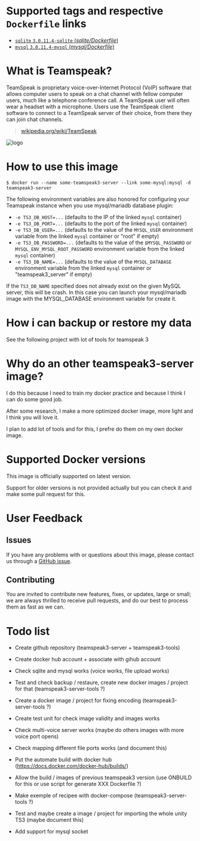 # Supported tags and respective `Dockerfile` links

- [`sqlite` `3.0.11.4-sqlite` (*sqlite/Dockerfile*)](https://github.com/holblin/teamspeak3-server/blob/e892e8c52485535cce5dbadaba2c579fcc805f21/sqlite/Dockerfile)
- [`mysql` `3.0.11.4-mysql` (*mysql/Dockerfile*)](https://github.com/holblin/teamspeak3-server/blob/e892e8c52485535cce5dbadaba2c579fcc805f21/mysql/Dockerfile)

# What is Teamspeak?

TeamSpeak is proprietary voice-over-Internet Protocol (VoIP) software that allows computer users to speak on a chat channel with fellow computer users, much like a telephone conference call. A TeamSpeak user will often wear a headset with a microphone. Users use the TeamSpeak client software to connect to a TeamSpeak server of their choice, from there they can join chat channels.

> [wikipedia.org/wiki/TeamSpeak](https://en.wikipedia.org/wiki/TeamSpeak)

![logo](https://www.teamspeak.com/assets/logos/teamspeak.png)

# How to use this image

```console
$ docker run --name some-teamspeak3-server --link some-mysql:mysql -d teamspeak3-server
```

The following environment variables are also honored for configuring your Teamspeak instance when you use mysql/mariadb database plugin:

- `-e TS3_DB_HOST=...` (defaults to the IP of the linked `mysql` container)
- `-e TS3_DB_PORT=...` (defaults to the port of the linked `mysql` container)
- `-e TS3_DB_USER=...` (defaults to the value of the `MYSQL_USER` environment variable from the linked `mysql` container or "root" if empty)
- `-e TS3_DB_PASSWORD=...` (defaults to the value of the `$MYSQL_PASSWORD` or `MYSQL_ENV_MYSQL_ROOT_PASSWORD` environment variable from the linked `mysql` container)
- `-e TS3_DB_NAME=...` (defaults to the value of the `MYSQL_DATABASE` environment variable from the linked `mysql` container or "teamspeak3_server" if empty)

If the `TS3_DB_NAME` specified does not already exist on the given MySQL server, this will be crash.
In this case you can launch your mysql/mariadb image with the MYSQL_DATABASE environment variable for create it.

# How i can backup or restore my data

See the following project with lot of tools for teamspeak 3

# Why do an other teamspeak3-server image?

I do this because I need to train my docker practice and because I think I can do some good job.

After some research, I make a more optimized docker image, more light and I think you will love it.

I plan to add lot of tools and for this, I prefre do them on my own docker image.

# Supported Docker versions

This image is officially supported on latest version.

Support for older versions is not provided actually but you can check it and make some pull request for this.

# User Feedback

## Issues

If you have any problems with or questions about this image, please contact us through a [GitHub issue](https://github.com/holblin/teamspeak3-server/issues).

## Contributing

You are invited to contribute new features, fixes, or updates, large or small; we are always thrilled to receive pull requests, and do our best to process them as fast as we can.








# Todo list

- Create github repository (teamspeak3-server + teamspeak3-tools)
- Create docker hub account + associate with gihub account

- Check sqlite and mysql works (voice works, file upload works)
- Test and check backup / restaure, create new docker images / project for that (teamspeak3-server-tools ?)
- Create a docker image / project for fixing encoding (teamspeak3-server-tools ?)
- Create test unit for check image validity and images works

- Check multi-voice server works (maybe do others images with more voice port opens)
- Check mapping different file ports works (and document this)

- Put the automate build with docker hub (https://docs.docker.com/docker-hub/builds/)
- Allow the build / images of previous teamspeak3 version (use ONBUILD for this or use script for generate XXX Dockerfile ?)

- Make exemple of recipee with docker-compose (teamspeak3-server-tools ?)
- Test and maybe create a image / project for importing the whole unity TS3 (maybe document this)

- Add support for mysql socket

